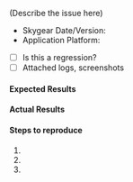 (Describe the issue here)

- Skygear Date/Version:
- Application Platform:
- [ ] Is this a regression?
- [ ] Attached logs, screenshots

#### Expected Results

#### Actual Results

#### Steps to reproduce

1.
2.
3.
